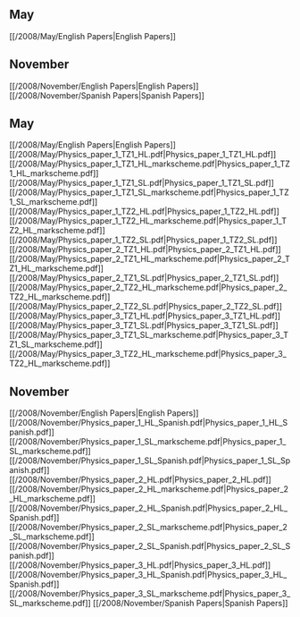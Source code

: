 
## May
[[/2008/May/English Papers|English Papers]]

## November
[[/2008/November/English Papers|English Papers]]
[[/2008/November/Spanish Papers|Spanish Papers]]

## May
[[/2008/May/English Papers|English Papers]]
[[/2008/May/Physics_paper_1_TZ1_HL.pdf|Physics_paper_1_TZ1_HL.pdf]]
[[/2008/May/Physics_paper_1_TZ1_HL_markscheme.pdf|Physics_paper_1_TZ1_HL_markscheme.pdf]]
[[/2008/May/Physics_paper_1_TZ1_SL.pdf|Physics_paper_1_TZ1_SL.pdf]]
[[/2008/May/Physics_paper_1_TZ1_SL_markscheme.pdf|Physics_paper_1_TZ1_SL_markscheme.pdf]]
[[/2008/May/Physics_paper_1_TZ2_HL.pdf|Physics_paper_1_TZ2_HL.pdf]]
[[/2008/May/Physics_paper_1_TZ2_HL_markscheme.pdf|Physics_paper_1_TZ2_HL_markscheme.pdf]]
[[/2008/May/Physics_paper_1_TZ2_SL.pdf|Physics_paper_1_TZ2_SL.pdf]]
[[/2008/May/Physics_paper_2_TZ1_HL.pdf|Physics_paper_2_TZ1_HL.pdf]]
[[/2008/May/Physics_paper_2_TZ1_HL_markscheme.pdf|Physics_paper_2_TZ1_HL_markscheme.pdf]]
[[/2008/May/Physics_paper_2_TZ1_SL.pdf|Physics_paper_2_TZ1_SL.pdf]]
[[/2008/May/Physics_paper_2_TZ2_HL_markscheme.pdf|Physics_paper_2_TZ2_HL_markscheme.pdf]]
[[/2008/May/Physics_paper_2_TZ2_SL.pdf|Physics_paper_2_TZ2_SL.pdf]]
[[/2008/May/Physics_paper_3_TZ1_HL.pdf|Physics_paper_3_TZ1_HL.pdf]]
[[/2008/May/Physics_paper_3_TZ1_SL.pdf|Physics_paper_3_TZ1_SL.pdf]]
[[/2008/May/Physics_paper_3_TZ1_SL_markscheme.pdf|Physics_paper_3_TZ1_SL_markscheme.pdf]]
[[/2008/May/Physics_paper_3_TZ2_HL_markscheme.pdf|Physics_paper_3_TZ2_HL_markscheme.pdf]]

## November
[[/2008/November/English Papers|English Papers]]
[[/2008/November/Physics_paper_1_HL_Spanish.pdf|Physics_paper_1_HL_Spanish.pdf]]
[[/2008/November/Physics_paper_1_SL_markscheme.pdf|Physics_paper_1_SL_markscheme.pdf]]
[[/2008/November/Physics_paper_1_SL_Spanish.pdf|Physics_paper_1_SL_Spanish.pdf]]
[[/2008/November/Physics_paper_2_HL.pdf|Physics_paper_2_HL.pdf]]
[[/2008/November/Physics_paper_2_HL_markscheme.pdf|Physics_paper_2_HL_markscheme.pdf]]
[[/2008/November/Physics_paper_2_HL_Spanish.pdf|Physics_paper_2_HL_Spanish.pdf]]
[[/2008/November/Physics_paper_2_SL_markscheme.pdf|Physics_paper_2_SL_markscheme.pdf]]
[[/2008/November/Physics_paper_2_SL_Spanish.pdf|Physics_paper_2_SL_Spanish.pdf]]
[[/2008/November/Physics_paper_3_HL.pdf|Physics_paper_3_HL.pdf]]
[[/2008/November/Physics_paper_3_HL_Spanish.pdf|Physics_paper_3_HL_Spanish.pdf]]
[[/2008/November/Physics_paper_3_SL_markscheme.pdf|Physics_paper_3_SL_markscheme.pdf]]
[[/2008/November/Spanish Papers|Spanish Papers]]
